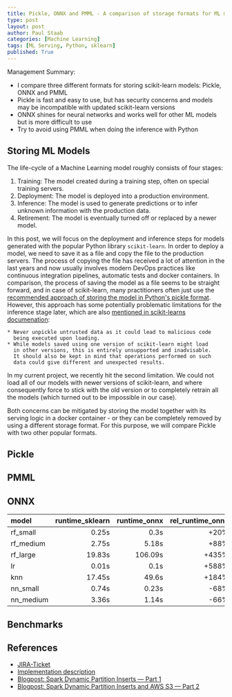 ```yaml
---
title: Pickle, ONNX and PMML - A comparison of storage formats for ML models
type: post
layout: post
author: Paul Staab
categories: [Machine Learning]
tags: [ML Serving, Python, sklearn]
published: True
---
```


Management Summary:

- I compare three different formats for storing scikit-learn models: Pickle, ONNX and PMML
- Pickle is fast and easy to use, but has security concerns and models may be incompatible with updated scikit-learn versions
- ONNX shines for neural networks and works well for other ML models but is more difficult to use
- Try to avoid using PMML when doing the inference with Python

<!--more-->

## Storing ML Models

The life-cycle of a Machine Learning model roughly consists of four stages:

1. Training: The model created during a training step, often on special training servers.
2. Deployment: The model is deployed into a production environment.
3. Inference: The model is used to generate predictions or to infer unknown information with
   the production data.
4. Retirement: The model is eventually turned off or replaced by a newer model.

In this post, we will focus on the deployment and inference steps for models generated with the popular
Python library `scikit-learn`. In order to deploy a model, we need to save it as a file and copy the file
to the production servers. The process of copying the file has received a lot of attention in the last years
and now usually involves modern DevOps practices like continuous integration pipelines, automatic tests and 
docker containers. In comparison, the process of saving the model as a file seems to be straight forward, 
and in case of scikit-learn, many practitioners often just use the 
[recommended approach of storing the model in Python's pickle format](https://scikit-learn.org/stable/modules/model_persistence.html).
However, this approach has some potentially problematic limitations for the inference stage later, which are also
[mentioned in scikit-learns documenation](https://scikit-learn.org/stable/modules/model_persistence.html#security-maintainability-limitations):

    * Never unpickle untrusted data as it could lead to malicious code
      being executed upon loading.
    * While models saved using one version of scikit-learn might load 
      in other versions, this is entirely unsupported and inadvisable. 
      It should also be kept in mind that operations performed on such 
      data could give different and unexpected results.

In my current project, we recently hit the second limitation. We could not load all of our models with newer versions of
scikit-learn, and where consequently force to stick with the old version or to completely retrain all the models (which
turned out to be impossible in our case). 

Both concerns can be mitigated by storing the model together with its serving logic in a docker container - or they 
can be completely removed by using a different storage format. For this purpose, we will compare Pickle with two other 
popular formats.

## Pickle

## PMML

## ONNX

| model     |   runtime_sklearn |   runtime_onnx |   rel_runtime_onnx |   diff_onnx |
|:----------|------------------:|---------------:|-------------------:|------------:|
| rf_small  |             0.25s |           0.3s |               +20% |          0% |
| rf_medium |             2.75s |          5.18s |               +88% |          0% |
| rf_large  |            19.83s |        106.09s |              +435% |          0% |
| lr        |             0.01s |          0.1s  |              +588% |          0% |
| knn       |            17.45s |         49.6s  |              +184% |          0% |
| nn_small  |             0.74s |          0.23s |               -68% |          0% |
| nn_medium |             3.36s |          1.14s |               -66% |          0% |

## Benchmarks



## References
- [JIRA-Ticket][1]
- [Implementation description][3]
- [Blogpost: Spark Dynamic Partition Inserts — Part 1](https://medium.com/nmc-techblog/spark-dynamic-partition-inserts-part-1-5b66a145974f)
- [Blogpost: Spark Dynamic Partition Inserts and AWS S3 — Part 2][2]

[1]: https://issues.apache.org/jira/browse/SPARK-20236
[2]: https://medium.com/nmc-techblog/spark-dynamic-partition-inserts-and-aws-s3-part-2-9ba0c97ad2c0
[3]: https://github.com/apache/spark/blob/master/core/src/main/scala/org/apache/spark/internal/io/HadoopMapReduceCommitProtocol.scala
